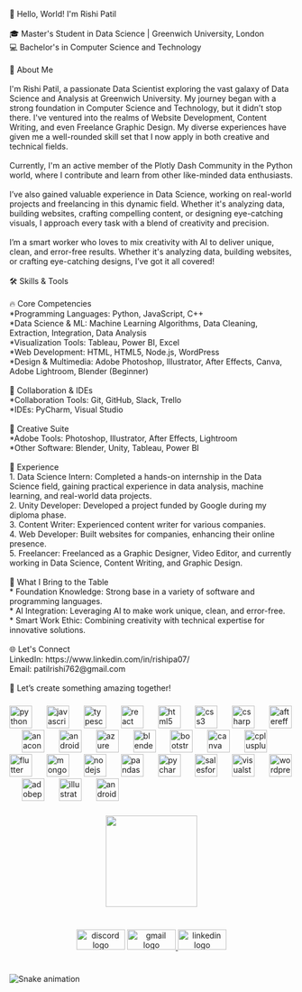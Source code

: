 <p align="left">👋 Hello, World! I'm Rishi Patil<br><br>🎓 Master's Student in Data Science | Greenwich University, London<br>💻 Bachelor's in Computer Science and Technology<br><br>🚀 About Me<br><br>I'm Rishi Patil, a passionate Data Scientist exploring the vast galaxy of Data Science and Analysis at Greenwich University. My journey began with a strong foundation in Computer Science and Technology, but it didn’t stop there. I've ventured into the realms of Website Development, Content Writing, and even Freelance Graphic Design. My diverse experiences have given me a well-rounded skill set that I now apply in both creative and technical fields.<br><br>Currently, I'm an active member of the Plotly Dash Community in the Python world, where I contribute and learn from other like-minded data enthusiasts.<br><br>I’ve also gained valuable experience in Data Science, working on real-world projects and freelancing in this dynamic field. Whether it's analyzing data, building websites, crafting compelling content, or designing eye-catching visuals, I approach every task with a blend of creativity and precision.<br><br>I’m a smart worker who loves to mix creativity with AI to deliver unique, clean, and error-free results. Whether it's analyzing data, building websites, or crafting eye-catching designs, I’ve got it all covered!<br><br>🛠️ Skills & Tools<br><br>🔥 Core Competencies<br>*Programming Languages: Python, JavaScript, C++<br>*Data Science & ML: Machine Learning Algorithms, Data Cleaning, Extraction, Integration, Data Analysis<br>*Visualization Tools: Tableau, Power BI, Excel<br>*Web Development: HTML, HTML5, Node.js, WordPress<br>*Design & Multimedia: Adobe Photoshop, Illustrator, After Effects, Canva, Adobe Lightroom, Blender (Beginner)<br><br>🧠 Collaboration & IDEs<br>*Collaboration Tools: Git, GitHub, Slack, Trello<br>*IDEs: PyCharm, Visual Studio<br><br>🎨 Creative Suite<br>*Adobe Tools: Photoshop, Illustrator, After Effects, Lightroom<br>*Other Software: Blender, Unity, Tableau, Power BI<br><br>💼 Experience<br>1. Data Science Intern: Completed a hands-on internship in the Data Science field, gaining practical experience in data analysis, machine learning, and real-world data projects.<br>2. Unity Developer: Developed a project funded by Google during my diploma phase.<br>3. Content Writer: Experienced content writer for various companies.<br>4. Web Developer: Built websites for companies, enhancing their online presence.<br>5. Freelancer: Freelanced as a Graphic Designer, Video Editor, and currently working in Data Science, Content Writing, and Graphic Design.<br><br>🎯 What I Bring to the Table<br>* Foundation Knowledge: Strong base in a variety of software and programming languages.<br>* AI Integration: Leveraging AI to make work unique, clean, and error-free.<br>* Smart Work Ethic: Combining creativity with technical expertise for innovative solutions.<br><br>🌐 Let's Connect<br>LinkedIn: https://www.linkedin.com/in/rishipa07/<br>Email: patilrishi762@gmail.com<br><br>🚀 Let’s create something amazing together!</p>

###

<div align="left">
  <img src="https://cdn.jsdelivr.net/gh/devicons/devicon/icons/python/python-original.svg" height="40" alt="python logo"  />
  <img width="18" />
  <img src="https://cdn.jsdelivr.net/gh/devicons/devicon/icons/javascript/javascript-plain.svg" height="40" alt="javascript logo"  />
  <img width="18" />
  <img src="https://cdn.jsdelivr.net/gh/devicons/devicon/icons/typescript/typescript-original.svg" height="40" alt="typescript logo"  />
  <img width="18" />
  <img src="https://cdn.jsdelivr.net/gh/devicons/devicon/icons/react/react-original.svg" height="40" alt="react logo"  />
  <img width="18" />
  <img src="https://cdn.jsdelivr.net/gh/devicons/devicon/icons/html5/html5-original.svg" height="40" alt="html5 logo"  />
  <img width="18" />
  <img src="https://cdn.jsdelivr.net/gh/devicons/devicon/icons/css3/css3-original.svg" height="40" alt="css3 logo"  />
  <img width="18" />
  <img src="https://cdn.jsdelivr.net/gh/devicons/devicon/icons/csharp/csharp-original.svg" height="40" alt="csharp logo"  />
  <img width="18" />
  <img src="https://cdn.jsdelivr.net/gh/devicons/devicon/icons/aftereffects/aftereffects-original.svg" height="40" alt="aftereffects logo"  />
  <img width="18" />
  <img src="https://cdn.jsdelivr.net/gh/devicons/devicon/icons/anaconda/anaconda-original.svg" height="40" alt="anaconda logo"  />
  <img width="18" />
  <img src="https://cdn.jsdelivr.net/gh/devicons/devicon/icons/android/android-original.svg" height="40" alt="android logo"  />
  <img width="18" />
  <img src="https://cdn.jsdelivr.net/gh/devicons/devicon/icons/azure/azure-original.svg" height="40" alt="azure logo"  />
  <img width="18" />
  <img src="https://cdn.jsdelivr.net/gh/devicons/devicon/icons/blender/blender-original.svg" height="40" alt="blender logo"  />
  <img width="18" />
  <img src="https://cdn.jsdelivr.net/gh/devicons/devicon/icons/bootstrap/bootstrap-original.svg" height="40" alt="bootstrap logo"  />
  <img width="18" />
  <img src="https://cdn.jsdelivr.net/gh/devicons/devicon/icons/canva/canva-original.svg" height="40" alt="canva logo"  />
  <img width="18" />
  <img src="https://cdn.jsdelivr.net/gh/devicons/devicon/icons/cplusplus/cplusplus-original.svg" height="40" alt="cplusplus logo"  />
  <img width="18" />
  <img src="https://cdn.jsdelivr.net/gh/devicons/devicon/icons/flutter/flutter-original.svg" height="40" alt="flutter logo"  />
  <img width="18" />
  <img src="https://cdn.jsdelivr.net/gh/devicons/devicon/icons/mongodb/mongodb-original.svg" height="40" alt="mongodb logo"  />
  <img width="18" />
  <img src="https://cdn.jsdelivr.net/gh/devicons/devicon/icons/nodejs/nodejs-original.svg" height="40" alt="nodejs logo"  />
  <img width="18" />
  <img src="https://cdn.jsdelivr.net/gh/devicons/devicon/icons/pandas/pandas-original.svg" height="40" alt="pandas logo"  />
  <img width="18" />
  <img src="https://cdn.jsdelivr.net/gh/devicons/devicon/icons/pycharm/pycharm-original.svg" height="40" alt="pycharm logo"  />
  <img width="18" />
  <img src="https://cdn.jsdelivr.net/gh/devicons/devicon/icons/salesforce/salesforce-original.svg" height="40" alt="salesforce logo"  />
  <img width="18" />
  <img src="https://cdn.jsdelivr.net/gh/devicons/devicon/icons/visualstudio/visualstudio-plain.svg" height="40" alt="visualstudio logo"  />
  <img width="18" />
  <img src="https://cdn.simpleicons.org/wordpress/21759B" height="40" alt="wordpress logo"  />
  <img width="18" />
  <img src="https://cdn.simpleicons.org/adobephotoshop/31A8FF" height="40" alt="adobephotoshop logo"  />
  <img width="18" />
  <img src="https://cdn.simpleicons.org/adobeillustrator/FF9A00" height="40" alt="illustrator logo"  />
  <img width="18" />
  <img src="https://cdn.simpleicons.org/androidstudio/3DDC84" height="40" alt="androidstudio logo"  />
</div>

###

<div align="center">
  <img height="162" src="https://i.imgflip.com/65efzo.gif"  />
</div>

###

<br clear="both">

<div align="center">
  <img src="https://raw.githubusercontent.com/maurodesouza/profile-readme-generator/master/src/assets/icons/social/discord/default.svg" width="86" height="36" alt="discord logo"  />
  <a href="patilrishi762@gmail.com" target="_blank">
    <img src="https://raw.githubusercontent.com/maurodesouza/profile-readme-generator/master/src/assets/icons/social/gmail/default.svg" width="86" height="36" alt="gmail logo"  />
  </a>
  <a href="https://www.linkedin.com/in/rishipa07/" target="_blank">
    <img src="https://raw.githubusercontent.com/maurodesouza/profile-readme-generator/master/src/assets/icons/social/linkedin/default.svg" width="86" height="36" alt="linkedin logo"  />
  </a>
</div>

###

<br clear="both">

<img src="https://raw.githubusercontent.com/RiSH2709/RiSH2709/output/snake.svg" alt="Snake animation" />

###
